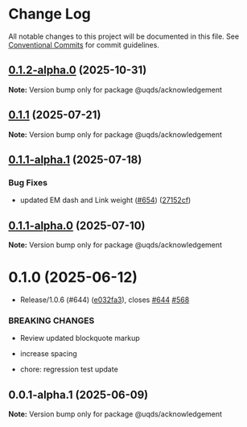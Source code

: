 # Change Log

All notable changes to this project will be documented in this file.
See [Conventional Commits](https://conventionalcommits.org) for commit guidelines.

## [0.1.2-alpha.0](https://github.com/uq-its-ss/design-system/compare/@uqds/acknowledgement@0.1.1...@uqds/acknowledgement@0.1.2-alpha.0) (2025-10-31)

**Note:** Version bump only for package @uqds/acknowledgement

## [0.1.1](https://github.com/uq-its-ss/design-system/compare/@uqds/acknowledgement@0.1.1-alpha.1...@uqds/acknowledgement@0.1.1) (2025-07-21)

**Note:** Version bump only for package @uqds/acknowledgement

## [0.1.1-alpha.1](https://github.com/uq-its-ss/design-system/compare/@uqds/acknowledgement@0.1.1-alpha.0...@uqds/acknowledgement@0.1.1-alpha.1) (2025-07-18)

### Bug Fixes

- updated EM dash and Link weight ([#654](https://github.com/uq-its-ss/design-system/issues/654)) ([27152cf](https://github.com/uq-its-ss/design-system/commit/27152cf0d000e71ea69787eedd3a8cb0929959f6))

## [0.1.1-alpha.0](https://github.com/uq-its-ss/design-system/compare/@uqds/acknowledgement@0.1.0...@uqds/acknowledgement@0.1.1-alpha.0) (2025-07-10)

**Note:** Version bump only for package @uqds/acknowledgement

# 0.1.0 (2025-06-12)

- Release/1.0.6 (#644) ([e032fa3](https://github.com/uq-its-ss/design-system/commit/e032fa34747b1108429c67e26351d9b7f836efb0)), closes [#644](https://github.com/uq-its-ss/design-system/issues/644) [#568](https://github.com/uq-its-ss/design-system/issues/568)

### BREAKING CHANGES

- Review updated blockquote markup

- increase spacing

- chore: regression test update

## 0.0.1-alpha.1 (2025-06-09)

**Note:** Version bump only for package @uqds/acknowledgement

